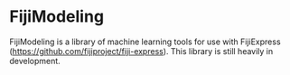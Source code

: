 # FijiModeling #

FijiModeling is a library of machine learning tools for use with FijiExpress
(https://github.com/fijiproject/fiji-express). This library is still heavily in development.
